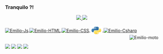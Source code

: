 ###  Tranquilo ?!

<div align="center">
  <a href="https://github.com/emilio-Roberto">
  <img height="180em" src="https://github-readme-stats.vercel.app/api?username=M1NH00301&show_icons=true&theme=synthwave&include_all_commits=true&count_private=true"/>
  <img height="180em" src="https://github-readme-stats.vercel.app/api/top-langs/?username=M1NH00301&layout=compact&langs_count=7&theme=synthwave"/>
</div>

  <div style="display: inline_block"><br>
  <img align="center" alt="Emilio-Js" height="30" width="40" src="">
  <img align="center" alt="Emilio-HTML" height="30" width="40" src="">
  <img align="center" alt="Emilio-CSS" height="30" width="40" src="">
  <img align="center" alt="Emilio-Python" height="30" width="40" src="https://raw.githubusercontent.com/devicons/devicon/master/icons/python/python-original.svg">
  <img align="center" alt="Emilio-Csharp" height="30" width="40" src="">
  <img align="right" alt="Emilio-moto" src="https://i.pinimg.com/originals/18/a4/94/18a4949fc9c8067172d3b96e302e7097.gif" height="250em">
</div>
  
  ##

<div> 
  <a href="" target="_blank"><img src=https://img.shields.io/badge/-Instagram-%23E4405F?style=for-the-badge&logo=instagram&logoColor=white" target="_blank"></a>
 <a href="https://discord.com/channels/@me" target="_blank"><img src="https://img.shields.io/badge/Discord-7289DA?style=for-the-badge&logo=discord&logoColor=white" target="_blank"></a> 
  <a href = "mailto:jobemilioroberto@gmail.com"><img src="https://img.shields.io/badge/-Gmail-%23333?style=for-the-badge&logo=gmail&logoColor=white" target="_blank"></a>
  <a href="https://www.linkedin.com/in/emilio-ti/" target="_blank"><img src="https://img.shields.io/badge/-LinkedIn-%230077B5?style=for-the-badge&logo=linkedin&logoColor=white" target="_blank"></a>
</div>
